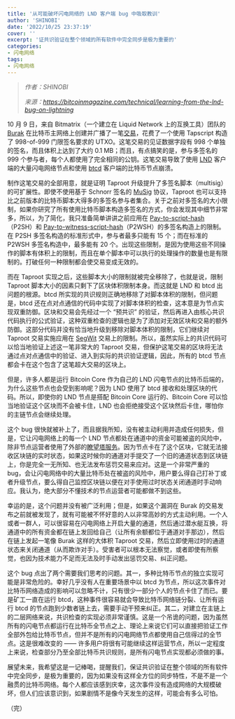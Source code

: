 ```yaml
---
title: '从可能破坏闪电网络的 LND 客户端 bug 中吸取教训'
author: 'SHINOBI'
date: '2022/10/25 23:37:19'
cover: ''
excerpt: '证共识验证在整个领域的所有软件中完全同步是极为重要的'
categories:
- 闪电网络
tags:
- 闪电网络
---
```



> *作者：SHINOBI*
> 
> *来源：<https://bitcoinmagazine.com/technical/learning-from-the-lnd-bug-on-lightning>*



10 月 9 日，来自 Bitmatrix（一个建立在 Liquid Network 上的互换工具）团队的 [Burak](https://twitter.com/brqgoo?lang=en) 在比特币主网络上创建并广播了一笔[交易](https://mempool.space/tx/7393096d97bfee8660f4100ffd61874d62f9a65de9fb6acf740c4c386990ef73)，花费了一个使用 Tapscript 构造了 998-of-999 门限签名要求的 UTXO。这笔交易的见证数据字段有 998 个单独的签名，而且体积上达到了大约 0.1 MB；而且，有点搞笑的是，参与多签名的 999 个参与者，每个人都使用了完全相同的公钥。这笔交易导致了使用 [LND](https://github.com/lightningnetwork/lnd) 客户端的大量闪电网络节点和使用 [btcd](https://github.com/btcsuite/btcd) 客户端的比特币节点崩溃。

制作这笔交易的全部用意，就是证明 Taproot 升级提升了多签名脚本（multisig）的可扩展性。即使不使用基于 Schnorr 签名的 [MuSig](https://bitcoinops.org/en/topics/musig/) 协议，Taproot 也可以支持比之前版本的比特币脚本大得多的多签名参与者集合。关于之前对多签名的大小限制，如果你研究了所有使用比特币脚本构造多签名的方式，你会发现其中细节非常多，所以，为了简化，我只准备简单讲讲之前应用在 [Pay-to-script-hash](https://river.com/learn/terms/p/p2sh/)（P2SH）和 [Pay-to-witness-script-hash](https://river.com/learn/terms/p/p2wsh/)（P2WSH）的多签名构造上的限制。在 P2SH 多签名构造的标准形式中，参与者最多只能有 15 个；而在标准的 P2WSH 多签名构造中，最多能有 20 个。出现这些限制，是因为使用这些不同操作的脚本有体积上的限制，而且在单个脚本中可以执行的处理操作的数量也是有限制的。打破任何一种限制都会使交易变成无效的。

而在 Taproot 实现之后，这些脚本大小的限制就被完全移除了，也就是说，限制 Taproot 脚本大小的因素只剩下了区块体积限制本身。而这就是 LND 和 btcd 出问题的根源。btcd 所实现的共识规则正确地移除了对脚本体积的限制，但问题是，btcd 还在点对点通信的代码中实现了对脚本体积的检查，这本意是为节点实现双重防御。区块和交易会先经过一个 “预共识” 的验证，然后再进入由核心共识代码执行的公式验证，这种双重检查的逻辑也是为了添加对无效区块和交易的额外防御。这部分代码并没有恰当地升级到移除对脚本体积的限制，它们继续对 Taproot 交易实施应用在 [SegWit](https://bitcoinmagazine.com/guides/what-is-segwit) 交易上的限制。所以，虽然实际上的共识代码可以恰当地验证上述这一笔非常大的 Taproot 交易，但保护这笔交易的区块将无法通过点对点通信中的验证、进入到实际的共识验证逻辑，因此，所有的 btcd 节点都会卡在这个包含了这笔超大交易的区块上。

但是，许多人都是运行 Bitcoin Core 作为自己的 LND 闪电节点的比特币后端的，为什么这些节点也会受到影响呢？因为 LND 使用了 btcd 接收和处理区块的代码。所以，即使你的 LND 节点是搭配 Bitcoin Core 运行的、Bitcoin Core 可以恰当地验证这个区块而不会被卡住，LND 也会拒绝接受这个区块然后卡住，哪怕你的主链节点会继续处理。

这个 bug 很快就被补上了，而且据我所知，没有被主动利用并造成任何损失，但是，它让闪电网络上的每一个 LND 节点都处在通道中的资金可能被盗的风险中，除非节点运营者使用了外部的[瞭望塔服务](https://bitcoinmagazine.com/technical/watchtowers-are-coming-lightning)。因为节点卡在了这个区块，它就无法接收区块链的实时状态，如果这时候你的通道对手提交了一个旧的通道状态到区块链上，你是完全一无所知、也无法发布惩罚交易来应对。这是一个非常严重的 bug，会让闪电网络中的大量比特币处在被盗的风险中，用户要么得自己打补丁或者升级节点，要么得自己监控区块链以便在对手使用过时状态关闭通道时手动响应。我认为，绝大部分不懂技术的节点运营者可能都做不到这些。

幸运的是，这个问题并没有被广泛利用；但是，如果这个漏洞在 Burak 的交易发布之前就被发现了，就有可能被不怀好意的人以非常高妙的方式主动利用。一个人或者一群人，可以很容易在闪电网络上开启大量的通道，然后通过潜水艇互换，将通道中的所有资金都在链上发回给自己（让所有余额都位于通道对手那边），然后在链上发起一笔像 Burak 这样的大体积 Taproot 交易，然后立即使用过时的通道状态来关闭通道（从而欺诈对手）。受害者可以根本无法察觉，或者即使有所察觉，也因为技术能力不足而无法及时手动发出惩罚交易、纠正问题。

这个 bug 点出了两个需要我们思考的问题。其一，多种比特币节点的独立实现可能是非常危险的。幸好几乎没有人在重要场景中以 btcd 为节点，所以这次事件对比特币网络造成的影响可以忽略不计，只有很少一部分个人的节点卡住了而已。要是矿工一直在运行 btcd，这种事件很容易就会导致比特币网络链分裂、让所有运行 btcd 的节点跑到少数者链上去，需要手动干预来纠正。其二，对建立在主链上的二层网络来说，共识检查的实现必须非常谨慎。这是一个吊诡的问题，因为虽然所有的闪电节点都运行在比特币全节点之上、理论上来说它们可以直接把验证工作全部外包给比特币节点，但并不是所有的闪电网络节点都使用自己信得过的全节点。这是很难改变的 —— 许多用户将很有可能继续这样运营节点，所以一定程度上来说，检查部分乃至全部比特币共识规则，是所有闪电节点实现都必须做的事。

展望未来，我希望这是一记棒喝，提醒我们，保证共识验证在整个领域的所有软件中完全同步，是极为重要的，因为如果没有这样全方位的同步特性，不是不是一个融贯的比特币网络。每个人都应该感到庆幸，这次事件没有造成网络的大规模破坏，但人们应该意识到，如果剧情不是像今天发生的这样，可能会有多么可怕。

（完）